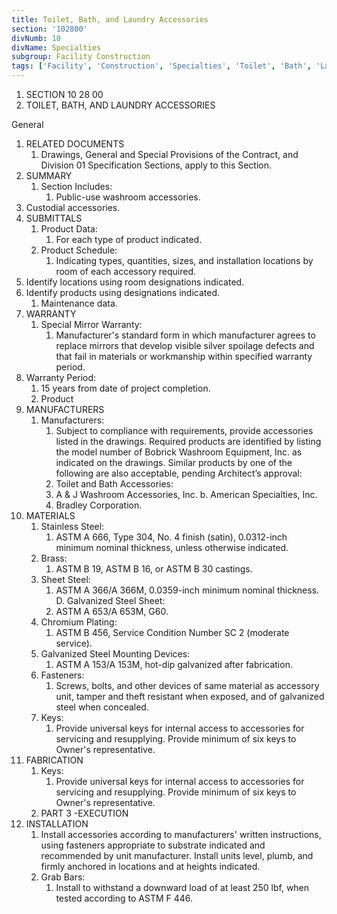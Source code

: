 ```yaml
---
title: Toilet, Bath, and Laundry Accessories
section: '102800'
divNumb: 10
divName: Specialties
subgroup: Facility Construction
tags: ['Facility', 'Construction', 'Specialties', 'Toilet', 'Bath', 'Laundry', 'Accessories']
---
```


1. SECTION 10 28 00
1. TOILET, BATH, AND LAUNDRY ACCESSORIES

General
1. RELATED DOCUMENTS
   1. Drawings, General and Special Provisions of the Contract, and Division 01 Specification Sections, apply to this Section.
2. SUMMARY
   1. Section Includes:
      1. Public-use washroom accessories.
2. Custodial accessories.
3. SUBMITTALS
   1. Product Data:
      1. For each type of product indicated.
   1. Product Schedule:
      1. Indicating types, quantities, sizes, and installation locations by room of each accessory required.
1. Identify locations using room designations indicated.
2. Identify products using designations indicated. 
   1. Maintenance data.
4. WARRANTY
   1. Special Mirror Warranty:
      1. Manufacturer's standard form in which manufacturer agrees to replace mirrors that develop visible silver spoilage defects and that fail in materials or workmanship within specified warranty period.
1. Warranty Period:
      1. 15 years from date of project completion. 
   1. Product
1. MANUFACTURERS
   1. Manufacturers:
      1. Subject to compliance with requirements, provide accessories listed in the drawings. Required products are identified by listing the model number of Bobrick Washroom Equipment, Inc. as indicated on the drawings. Similar products by one of the following are also acceptable, pending Architect’s approval:
      1. Toilet and Bath Accessories:
      1. A & J Washroom Accessories, Inc. b. American Specialties, Inc.
      1. Bradley Corporation.
2. MATERIALS
   1. Stainless Steel:
      1. ASTM A 666, Type 304, No. 4 finish (satin), 0.0312-inch minimum nominal thickness, unless otherwise indicated.
   1. Brass:
      1. ASTM B 19, ASTM B 16, or ASTM B 30 castings.
   1. Sheet Steel:
      1. ASTM A 366/A 366M, 0.0359-inch minimum nominal thickness. D. Galvanized Steel Sheet:
      1. ASTM A 653/A 653M, G60.
   1. Chromium Plating:
      1. ASTM B 456, Service Condition Number SC 2 (moderate service).
   1. Galvanized Steel Mounting Devices:
      1. ASTM A 153/A 153M, hot-dip galvanized after fabrication.
   1. Fasteners:
      1. Screws, bolts, and other devices of same material as accessory unit, tamper and theft resistant when exposed, and of galvanized steel when concealed.
   1. Keys:
      1. Provide universal keys for internal access to accessories for servicing and resupplying.
Provide minimum of six keys to Owner's representative.
3. FABRICATION
   1. Keys:
      1. Provide universal keys for internal access to accessories for servicing and resupplying.
Provide minimum of six keys to Owner's representative. 
   1. PART 3 -EXECUTION
1. INSTALLATION
   1. Install accessories according to manufacturers' written instructions, using fasteners appropriate to substrate indicated and recommended by unit manufacturer. Install units level, plumb, and firmly anchored in locations and at heights indicated.
   1. Grab Bars:
      1. Install to withstand a downward load of at least 250 lbf, when tested according to
ASTM F 446.

